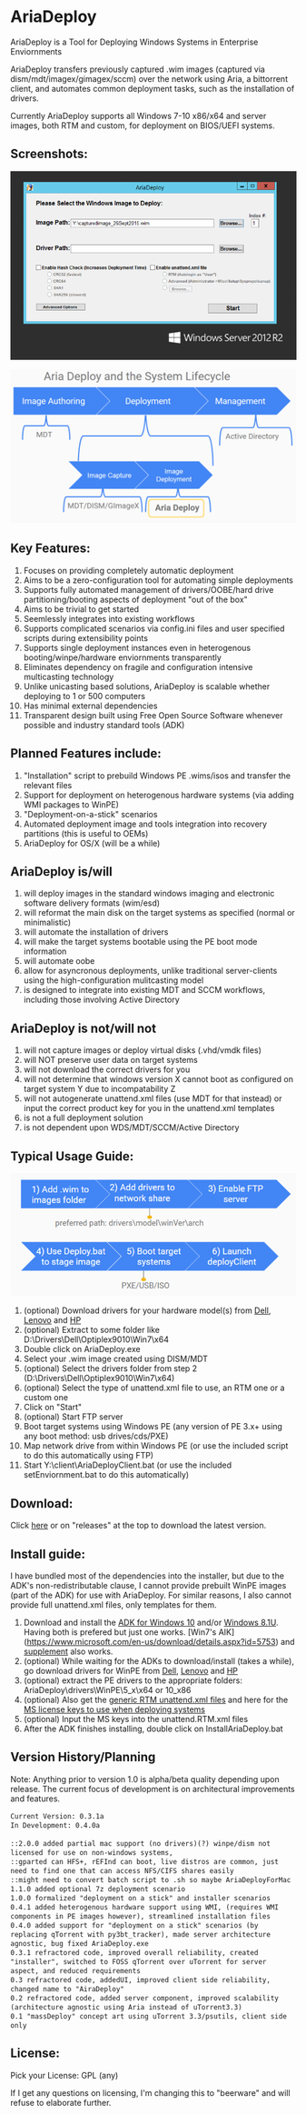 # AriaDeploy

AriaDeploy is a Tool for Deploying Windows Systems in Enterprise Enviornments

AriaDeploy transfers previously captured .wim images (captured via dism/mdt/imagex/gimagex/sccm) over the network using Aria, a bittorrent client, and automates common deployment tasks, such as the installation of drivers.

Currently AriaDeploy supports all Windows 7-10 x86/x64 and server images, both RTM and custom, for deployment on BIOS/UEFI systems.

## Screenshots:

![screenshot1](redist/AriaDeploy/docs/AriaDeployPic.png)

![screenshot1](redist/AriaDeploy/docs/AriaSystemLifecycle.png)

## Key Features:

1. Focuses on providing completely automatic deployment
2. Aims to be a zero-configuration tool for automating simple deployments
3. Supports fully automated management of drivers/OOBE/hard drive partitioning/booting aspects of deployment "out of the box"
4. Aims to be trivial to get started
5. Seemlessly integrates into existing workflows
6. Supports complicated scenarios via config.ini files and user specified scripts during extensibility points 
7. Supports single deployment instances even in heterogenous booting/winpe/hardware enviornments transparently
8. Eliminates dependency on fragile and configuration intensive multicasting technology
9. Unlike unicasting based solutions, AriaDeploy is scalable whether deploying to 1 or 500 computers
10. Has minimal external dependencies
11. Transparent design built using Free Open Source Software whenever possible and industry standard tools (ADK)

## Planned Features include:

1. "Installation" script to prebuild Windows PE .wims/isos and transfer the relevant files
2. Support for deployment on heterogenous hardware systems (via adding WMI packages to WinPE)
3. "Deployment-on-a-stick" scenarios
4. Automated deployment image and tools integration into recovery partitions (this is useful to OEMs)
5. AriaDeploy for OS/X (will be a while)

## AriaDeploy is/will

1. will deploy images in the standard windows imaging and electronic software delivery formats (wim/esd)
2. will reformat the main disk on the target systems as specified (normal or minimalistic)
3. will automate the installation of drivers
4. will make the target systems bootable using the PE boot mode information
5. will automate oobe
6. allow for asyncronous deployments, unlike traditional server-clients using the high-configuration mulitcasting model
7. is designed to integrate into existing MDT and SCCM workflows, including those involving Active Directory

## AriaDeploy is not/will not

1. will not capture images or deploy virtual disks (.vhd/vmdk files)
2. will NOT preserve user data on target systems
3. will not download the correct drivers for you
4. will not determine that windows version X cannot boot as configured on target system Y due to incompatability Z
5. will not autogenerate unattend.xml files (use MDT for that instead) or input the correct product key for you in the unattend.xml templates
6. is not a full deployment solution
7. is not dependent upon WDS/MDT/SCCM/Active Directory

## Typical Usage Guide:

![screenshot1](redist/AriaDeploy/docs/AriaDeployWorkflow.png)

1. (optional) Download drivers for your hardware model(s) from [Dell](http://en.community.dell.com/techcenter/enterprise-client/w/wiki/2065.dell-command-deploy-driver-packs-for-enterprise-client-os-deployment), [Lenovo](https://support.lenovo.com/us/en/documents/ht074984) and [HP](http://www8.hp.com/us/en/ads/clientmanagement/drivers-pack.html) 
2. (optional) Extract to some folder like D:\Drivers\Dell\Optiplex9010\Win7\x64
3. Double click on AriaDeploy.exe
4. Select your .wim image created using DISM/MDT
5. (optional) Select the drivers folder from step 2 (D:\Drivers\Dell\Optiplex9010\Win7\x64)
6. (optional) Select the type of unattend.xml file to use, an RTM one or a custom one
7. Click on "Start"
8. (optional) Start FTP server
9. Boot target systems using Windows PE (any version of PE 3.x+ using any boot method: usb drives/cds/PXE) 
10. Map network drive from within Windows PE (or use the included script to do this automatically using FTP)
11. Start Y:\client\AriaDeployClient.bat (or use the included setEnviornment.bat to do this automatically)

## Download:

Click [here](//github.com/gdiaz384/AriaDeploy/releases) or on "releases" at the top to download the latest version.

## Install guide:

I have bundled most of the dependencies into the installer, but due to the ADK's non-redistributable clause, I cannot provide prebuilt WinPE images (part of the ADK) for use with AriaDeploy. For similar reasons, I also cannot provide full unattend.xml files, only templates for them.

1. Download and install the [ADK for Windows 10](https://msdn.microsoft.com/en-us/windows/hardware/dn913721.aspx) and/or [Windows 8.1U](https://www.microsoft.com/en-US/download/details.aspx?id=39982). Having both is prefered but just one works. [Win7's AIK] (https://www.microsoft.com/en-us/download/details.aspx?id=5753) and [supplement](https://www.microsoft.com/en-us/download/details.aspx?id=5188) also works.
2. (optional) While waiting for the ADKs to download/install (takes a while), go download drivers for WinPE from  [Dell](http://en.community.dell.com/techcenter/enterprise-client/w/wiki/2065.dell-command-deploy-driver-packs-for-enterprise-client-os-deployment), [Lenovo](https://support.lenovo.com/us/en/documents/ht074984) and [HP](http://www8.hp.com/us/en/ads/clientmanagement/drivers-pack.html) 
3. (optional) extract the PE drivers to the appropriate folders: AriaDeploy\drivers\WinPE\5_x\x64 or 10_x86
4. (optional) Also get the [generic RTM unattend.xml files](https://github.com/gdiaz384/AriaDeploy/releases) and here for the [MS license keys to use when deploying systems](https://technet.microsoft.com/en-us/library/jj612867.aspx)
5. (optional) Input the MS keys into the unattend.RTM.xml files
6. After the ADK finishes installing, double click on InstallAriaDeploy.bat

## Version History/Planning

Note: Anything prior to version 1.0 is alpha/beta quality depending upon release.
The current focus of development is on architectural improvements and features.

```
Current Version: 0.3.1a
In Development: 0.4.0a

::2.0.0 added partial mac support (no drivers)(?) winpe/dism not licensed for use on non-windows systems, 
::gparted can HFS+, rEFInd can boot, live distros are common, just need to find one that can access NFS/CIFS shares easily
::might need to convert batch script to .sh so maybe AriaDeployForMac
1.1.0 added optional 7z deployment scenario
1.0.0 formalized "deployment on a stick" and installer scenarios
0.4.1 added heterogenous hardware support using WMI, (requires WMI components in PE images however), streamlined installation files
0.4.0 added support for "deployment on a stick" scenarios (by replacing qTorrent with py3bt_tracker), made server architecture agnostic, bug fixed AriaDeploy.exe
0.3.1 refractored code, improved overall reliability, created "installer", switched to FOSS qTorrent over uTorrent for server aspect, and reduced requirements
0.3 refractored code, addedUI, improved client side reliability, changed name to "AiraDeploy"
0.2 refractored code, added server component, improved scalability (architecture agnostic using Aria instead of uTorrent3.3)
0.1 "massDeploy" concept art using uTorrent 3.3/psutils, client side only
```

## License:
Pick your License: GPL (any)

If I get any questions on licensing, I'm changing this to "beerware" and will refuse to elaborate further.

